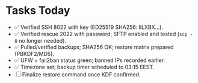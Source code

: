 # Tasks Today
- ✅ Verified SSH 8022 with key (ED25519 SHA256: liLXBX…).
- ✅ Verified rescue 2022 with password; SFTP enabled and tested (`scp -O` no longer needed).
- ✅ Pulled/verified backups; SHA256 OK; restore matrix prepared (PBKDF2/MD5).
- ✅ UFW + fail2ban status green; banned IPs recorded earlier.
- ✅ Timezone set; backup timer scheduled to 03:15 EEST.
- ☐ Finalize restore command once KDF confirmed.
